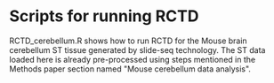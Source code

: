 # Scripts for running RCTD
RCTD_cerebellum.R shows how to run RCTD for the Mouse brain cerebellum ST tissue generated by slide-seq technology. The ST data loaded here is already pre-processed using steps mentioned in the Methods paper section named "Mouse cerebellum data analysis".

